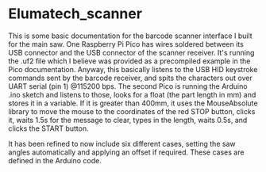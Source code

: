 # Elumatech_scanner

This is some basic documentation for the barcode scanner interface I built for the main saw. One Raspberry Pi Pico has wires soldered between its USB connector and the USB connector of the scanner receiver. It's running the .uf2 file which I believe was provided as a precompiled example in the Pico documentation. Anyway, this basically listens to the USB HID keystroke commands sent by the barcode receiver, and spits the characters out over UART serial (pin 1) @115200 bps. The second Pico is running the Arduino .ino sketch and listens to those, looks for a float (the part length in mm) and stores it in a variable. If it is greater than 400mm, it uses the MouseAbsolute library to move the mouse to the coordinates of the red STOP button, clicks it, waits 1.5s for the message to clear, types in the length, waits 0.5s, and clicks the START button.

It has been refined to now include six different cases, setting the saw angles automatically and applying an offset if required. These cases are defined in the Arduino code.
